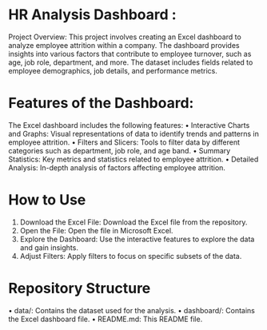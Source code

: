 # HR Analysis Dashboard : 
Project Overview:
This project involves creating an Excel dashboard to analyze employee attrition within a company. The dashboard provides insights into various factors that contribute to employee turnover, such as age, job role, department, and more. The dataset includes fields related to employee demographics, job details, and performance metrics.

# Features of the Dashboard:
The Excel dashboard includes the following features:
•	Interactive Charts and Graphs: Visual representations of data to identify trends and patterns in employee attrition.
•	Filters and Slicers: Tools to filter data by different categories such as department, job role, and age band.
•	Summary Statistics: Key metrics and statistics related to employee attrition.
•	Detailed Analysis: In-depth analysis of factors affecting employee attrition.
# How to Use
1.	Download the Excel File: Download the Excel file from the repository.
2.	Open the File: Open the file in Microsoft Excel.
3.	Explore the Dashboard: Use the interactive features to explore the data and gain insights.
4.	Adjust Filters: Apply filters to focus on specific subsets of the data.
# Repository Structure
•	data/: Contains the dataset used for the analysis.
•	dashboard/: Contains the Excel dashboard file.
•	README.md: This README file.

